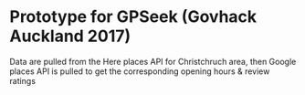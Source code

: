 # Prototype for GPSeek (Govhack Auckland 2017)

Data are pulled from the Here places API for Christchruch area, then Google places API is pulled to get the corresponding opening hours & review ratings
